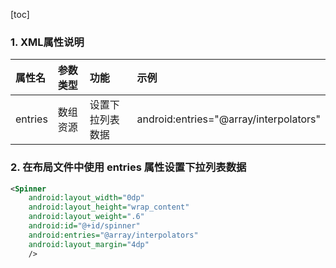 [toc]

### 1. XML属性说明

| 属性名 | 参数类型 | 功能 | 示例 |
| :- | :- | :- | :- |
| entries | 数组资源 | 设置下拉列表数据 | android:entries="@array/interpolators" |

### 2. 在布局文件中使用 entries 属性设置下拉列表数据

```xml
<Spinner
    android:layout_width="0dp"
    android:layout_height="wrap_content"
    android:layout_weight=".6"
    android:id="@+id/spinner"
    android:entries="@array/interpolators"
    android:layout_margin="4dp"
    />
```